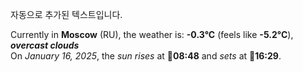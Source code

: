 
자동으로 추가된 텍스트입니다.

<!--START_SECTION:weather:moscow-->
Currently in **Moscow** (RU), the weather is: **-0.3°C** (feels like **-5.2°C**), ***overcast clouds***<br/>
On *January 16, 2025*, the *sun rises* at 🌅**08:48** and *sets* at 🌇**16:29**.
<!--END_SECTION:weather-->
